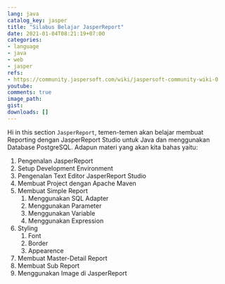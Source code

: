 ```yaml
---
lang: java
catalog_key: jasper
title: "Silabus Belajar JasperReport"
date: 2021-01-04T08:21:19+07:00
categories:
- language
- java
- web
- jasper
refs: 
- https://community.jaspersoft.com/wiki/jaspersoft-community-wiki-0
youtube: 
comments: true
image_path: 
gist:
downloads: []
---
```


Hi in this section `JasperReport`, temen-temen akan belajar membuat Reporting dengan JasperReport Studio untuk Java dan menggunakan Database PostgreSQL. Adapun materi yang akan kita bahas yaitu:

<!--more-->

1. Pengenalan JasperReport
2. Setup Development Environment
3. Pengenalan Text Editor JasperReport Studio
4. Membuat Project dengan Apache Maven
5. Membuat Simple Report
    1. Menggunakan SQL Adapter
    2. Menggunakan Parameter
    3. Menggunakan Variable
    4. Menggunakan Expression
6. Styling
    1. Font
    2. Border
    3. Appearence
7. Membuat Master-Detail Report
8. Membuat Sub Report
9. Menggunakan Image di JasperReport